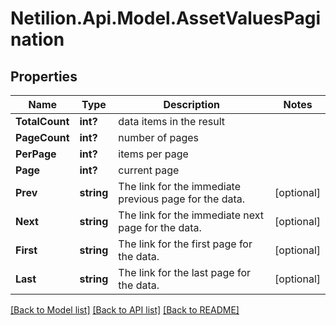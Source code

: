 # Netilion.Api.Model.AssetValuesPagination
## Properties

Name | Type | Description | Notes
------------ | ------------- | ------------- | -------------
**TotalCount** | **int?** | data items in the result | 
**PageCount** | **int?** | number of pages | 
**PerPage** | **int?** | items per page | 
**Page** | **int?** | current page | 
**Prev** | **string** | The link for the immediate previous page for the data. | [optional] 
**Next** | **string** | The link for the immediate next page for the data. | [optional] 
**First** | **string** | The link for the first page for the data. | [optional] 
**Last** | **string** | The link for the last page for the data. | [optional] 

[[Back to Model list]](../README.md#documentation-for-models) [[Back to API list]](../README.md#documentation-for-api-endpoints) [[Back to README]](../README.md)

